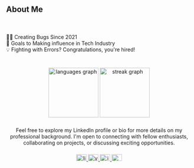 <br clear="both">

<h2 align="left">About Me</h2>

###

<br clear="both">

<p align="left">👨‍💻 Creating Bugs Since 2021<br>🎯 Goals to Making influence in Tech Industry<br>💡 Fighting with Errors? Congratulations, you're hired!</p>

###

<br clear="both">

<div align="center">
  <img src="https://github-readme-stats.vercel.app/api/top-langs?username=uzairshahidgithub&locale=en&hide_title=false&layout=compact&card_width=320&langs_count=12&theme=dark&hide_border=true&order=2" height="135" alt="languages graph"  />
  <img src="https://streak-stats.demolab.com?user=uzairshahidgithub&locale=en&mode=weekly&theme=dark&hide_border=true&border_radius=5&order=3" height="135" alt="streak graph"  />
</div>

###

<p align="center">Feel free to explore my LinkedIn profile or bio for more details on my professional background. I'm open to connecting with fellow enthusiasts, collaborating on projects, or discussing exciting opportunities.</p>

###

<div align="center">
  <a href="www.linkedin.com/in/uzeirshahid" target="_blank">
    <img src="https://raw.githubusercontent.com/maurodesouza/profile-readme-generator/master/src/assets/icons/social/linkedin/default.svg" width="28" height="18" alt="linkedin logo"  />
  </a>
  <a href="https://www.youtube.com/@uzairstube" target="_blank">
    <img src="https://raw.githubusercontent.com/maurodesouza/profile-readme-generator/master/src/assets/icons/social/youtube/default.svg" width="28" height="18" alt="youtube logo"  />
  </a>
  <a href="https://www.instagram.com/iuzraj" target="_blank">
    <img src="https://raw.githubusercontent.com/maurodesouza/profile-readme-generator/master/src/assets/icons/social/instagram/default.svg" width="28" height="18" alt="instagram logo"  />
  </a>
  <a href="uzairrshahid@gmail.com" target="_blank">
    <img src="https://raw.githubusercontent.com/maurodesouza/profile-readme-generator/master/src/assets/icons/social/gmail/default.svg" width="28" height="18" alt="gmail logo"  />
  </a>
</div>

###
